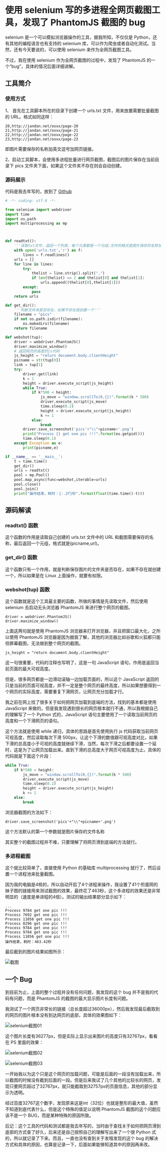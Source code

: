 # 使用 selenium 写的多进程全网页截图工具，发现了 PhantomJS 截图的 bug

selenium 是一个可以模拟浏览器操作的工具，据我所知，不仅仅是 Python，还有其他的编程语言也有支持的 selenium 库，可以作为爬虫或者自动化测试。当然，还有今天要说的，可以使用 selenium 来作为全网页截图工具。

不过，我在使用 selenium 作为全网页截图的过程中，发现了 PhantomJS 的一个“bug”，具体的情况后面详细讲解。

## 工具简介
### 使用方式
1、 首先在工具脚本所在的目录下创建一个 urls.txt 文件，用来放置需要批量截图的 URL。格式如同这样：

```
20,http://jandan.net/ooxx/page-20
21,http://jandan.net/ooxx/page-21
22,http://jandan.net/ooxx/page-22
23,http://jandan.net/ooxx/page-23
```
即图片需要保存的名称加英文逗号加网页链接。

2、启动工具脚本，会使用多进程批量进行网页截图，截图后的图片保存在当前目录下 pics 文件夹下面，如果这个文件夹不存在则会自动创建。

### 源码展示
代码是我去年写的，放到了 [Github](https://github.com/Hopetree/MyTools/tree/master/ScreenShot)


```python
# -*- coding: utf-8 -*-

from selenium import webdriver
import time
import os.path
import multiprocessing as mp



def readtxt():
    '''读取txt文件，返回一个列表，每个元素都是一个元组;文件的格式是图片保存的名称加英文逗号加网页地址'''
    with open('urls.txt','r') as f:
        lines = f.readlines()
    urls = []
    for line in lines:
        try:
            thelist = line.strip().split(",")
            if len(thelist) == 2 and thelist[0] and thelist[1]:
                urls.append((thelist[0],thelist[1]))
        except:
            pass
    return urls

def get_dir():
    '''判断文件夹是否存在，如果不存在就创建一个'''
    filename = "pics"
    if not os.path.isdir(filename):
        os.makedirs(filename)
    return filename

def webshot(tup):
    driver = webdriver.PhantomJS()
    driver.maximize_window()
    # 返回网页的高度的js代码
    js_height = "return document.body.clientHeight"
    picname = str(tup[0])
    link = tup[1]
    try:
        driver.get(link)
        k = 1
        height = driver.execute_script(js_height)
        while True:
            if k*500 < height:
                js_move = "window.scrollTo(0,{})".format(k * 500)
                driver.execute_script(js_move)
                time.sleep(0.2)
                height = driver.execute_script(js_height)
                k += 1
            else:
                break
        driver.save_screenshot('pics'+"\\"+picname+'.png')
        print("Process {} get one pic !!!".format(os.getpid()))
        time.sleep(0.1)
    except Exception as e:
        print(picname,e)

if __name__ == '__main__':
    t = time.time()
    get_dir()
    urls = readtxt()
    pool = mp.Pool()
    pool.map_async(func=webshot,iterable=urls)
    pool.close()
    pool.join()
    print("操作结束，耗时：{:.2f}秒".format(float(time.time()-t)))
```

## 源码解读
### readtxt() 函数
这个函数的作用是读取自己创建的 urls.txt 文件中的 URL 和截图需要保存的名称，最后返回一个元组，格式就是(picname,url)。

### get_dir() 函数
这个函数只有一个作用，就是判断保存图片的文件夹是否存在，如果不存在就创建一个，所以如果是在 Linux 上面操作，就要有权限。

### webshot(tup) 函数
这个函数就是这个工具最主要的函数，所做的事情是先读取文件，然后使用 selenium 去启动无头浏览器 PhantomJS 来进行整个网页的截图。


```
driver = webdriver.PhantomJS()
driver.maximize_window()
```
上面这两句就是使用 PhantomJS 浏览器来打开浏览器，并且把窗口最大化，之所以使用 PhantomJS 浏览器是因为据我了解，其他的浏览器比如谷歌和火狐都只能但屏幕截图，无法做到整个网页的截图。


```
js_height = "return document.body.clientHeight"
```
这一句很重要，代码的注释也写明了，这是一句 JavaScript 语句，作用是返回当前页面的最大可视高度。

但是，很多网页都是一边滑动滚轴一边加载页面的，所以这个 JavaScript 返回的只是当前的页面可视高度，并不一定是整个网页的最终高度，所以如果想要得到一个网页的实际高度，需要重复下滑网页，让网页充分加载才行。

我之前在网上找了很多关于如何把网页加载到底端的方法，找到的基本都是使用 JavaScript 来做的，但是我发现遇到很长的网页根本就行不通，所以我根据自己的理解写了一个 Python 式的，JavaScript 语句主要使用了一个读取当前网页的高度和一个下滑网页的语句。

这个方法就是使用 while 递归，具体的思路是首先使用执行 js 代码获取当前网页可视高度，然后读取每次下滑 500px，让这个下滑的数值跟可视高度对比，如果下滑的总高度小于可视的高度就继续下滑，当然，每次下滑之后都要设置一个延时，这是为了让网页加载出来。直到下滑的总高度大于网页可视高度为止。具体的代码就是下面这个片段：

```python
while True:
    if k*500 < height:
        js_move = "window.scrollTo(0,{})".format(k * 500)
        driver.execute_script(js_move)
        time.sleep(0.2)
        height = driver.execute_script(js_height)
        k += 1
    else:
        break
```

浏览器截图的方法如下：

```
driver.save_screenshot('pics'+"\\"+picname+'.png')
```
这个方法默认的第一个参数就是图片保存的文件名称

其实整个的截图过程并不难，只要理解了将网页滑到底端的方法就行。

### 多进程截图
这个就比较简单了，直接使用 Python 的基础库 multiprocessing 就行了，然后设置一个进程池来批量截图。

因为我的电脑是4核的，所以自动开启了4个进程来操作，我设置了41个煎蛋网的妹子图的链接用来测试截图的效果，最终花了463秒，这个多进程的效果还是非常明显的（速度是单进程的4倍）。测试的输出结果部分显示如下：
```
...
Process 9784 get one pic !!!
Process 7692 get one pic !!!
Process 11056 get one pic !!!
Process 8296 get one pic !!!
Process 9784 get one pic !!!
Process 9784 get one pic !!!
Process 11056 get one pic !!!
操作结束，耗时：463.42秒
```
最后截到的图片结果如图所示：

![截图](https://tendcode.com/cdn/article/180430/pics.png)

## 一个 Bug
到目前为止，上面的整个过程并没有任何问题，我发现的这个 bug 并不是我的代码有问题，而是 PhantomJS 的截图的最大显示图片长度有问题。

我测试了一个网页非常长的链接（总长度超过36000px），然后我发现最后截取到的网页的图片根本没有到达网页的底部，具体的效果图如下：

![selenium截图01](https://tendcode.com/cdn/article/180429/sc01.png)

这个图片长度有36277px，但是实际上显示出来图片的高度只有32767px，看看在 PS 里面的效果：

![selenium截图02](https://tendcode.com/cdn/article/180429/sc02.png)

![selenium截图03](https://tendcode.com/cdn/article/180429/sc03.png)

一开始我以为这个只是这个网页的加载问题，可能是后面的一段没有加载出来，所以截图的时候没有截到后面的一段。但是后来我试了几个其他的比较长的网页，发现只要网页超过了32767px，就只能截取到32757px的页面信息，其他的部分显示为透明。

经过百度32767这个数字，发现原来这是int（32位）也就是整形的最大值，虽然不知道到底代表什么，但是这个特殊的值足以说明 PhantomJS 截图的这个问题应该不是一个 BUG，而是某种特殊的原因所致。

后记：这个工具的代码和测试都是我去年写的，当时由于查找关于如何把网页滑到底部的方式查了好久，后来还是自己按照自己的理解写出来了一个很 Python 式的，所以就记录了下来。而且，一直也没有查到关于发哦发现的这个 bug 的解决方式和具体的原因，也算是记录一下，后面如果能够知道其中的原因再来改。